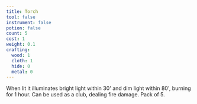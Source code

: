 ```yaml
---
title: Torch
tool: false
instrument: false
potion: false
count: 5
cost: 1
weight: 0.1
crafting:
  wood: 1
  cloth: 1
  hide: 0
  metal: 0
---
```


When lit it illuminates bright light within 30' and dim light within 80', burning for 1 hour. Can be used as a club, dealing fire damage. Pack of 5.

